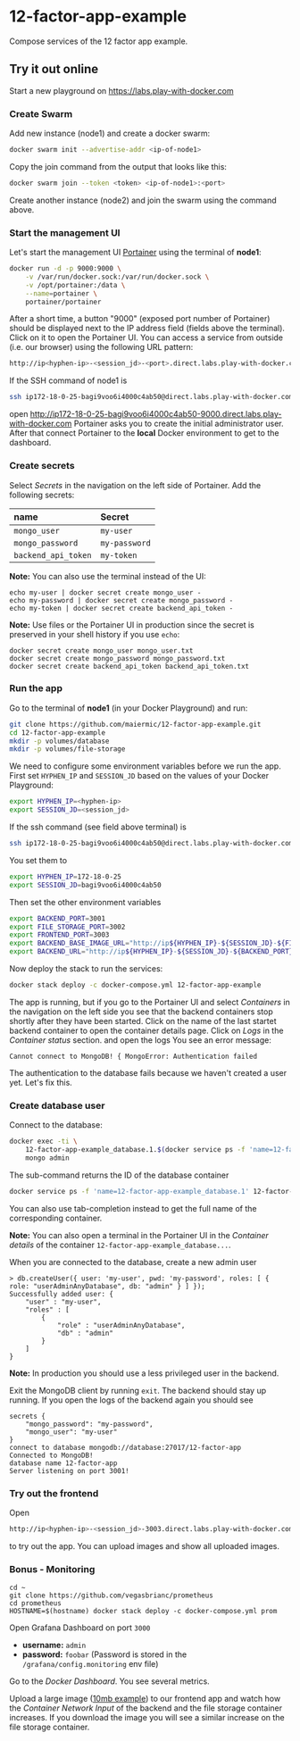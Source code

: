 # 12-factor-app-example
Compose services of the 12 factor app example.

## Try it out online
Start a new playground on https://labs.play-with-docker.com

### Create Swarm
Add new instance (node1) and create a docker swarm:

```bash
docker swarm init --advertise-addr <ip-of-node1>
```

Copy the join command from the output that looks like this:

```bash
docker swarm join --token <token> <ip-of-node1>:<port>
``` 

Create another instance (node2) and join the swarm using the command above.

### Start the management UI
Let's start the management UI [Portainer](https://github.com/portainer/portainer)
using the terminal of **node1**:

```bash
docker run -d -p 9000:9000 \
    -v /var/run/docker.sock:/var/run/docker.sock \
    -v /opt/portainer:/data \
    --name=portainer \
    portainer/portainer
```

After a short time, a button "9000" (exposed port number of Portainer) should
be displayed next to the IP address field (fields above the terminal).
Click on it to open the Portainer UI.
You can access a service from outside (i.e. our browser) using the following
URL pattern:

```bash
http://ip<hyphen-ip>-<session_jd>-<port>.direct.labs.play-with-docker.com
```

If the SSH command of node1 is

```bash
ssh ip172-18-0-25-bagi9voo6i4000c4ab50@direct.labs.play-with-docker.com
```

open http://ip172-18-0-25-bagi9voo6i4000c4ab50-9000.direct.labs.play-with-docker.com
Portainer asks you to create the initial administrator user.
After that connect Portainer to the **local** Docker environment to get to the dashboard.

### Create secrets
Select *Secrets* in the navigation on the left side of Portainer.
Add the following secrets:

| name                | Secret        |
| :-------------------| :-------------|
| `mongo_user`        | `my-user`     |
| `mongo_password`    | `my-password` |
| `backend_api_token` | `my-token`    |


**Note:** You can also use the terminal instead of the UI:

```
echo my-user | docker secret create mongo_user -
echo my-password | docker secret create mongo_password -
echo my-token | docker secret create backend_api_token -
```

**Note:** Use files or the Portainer UI in production since the secret is
preserved in your shell history if you use `echo`:

```
docker secret create mongo_user mongo_user.txt
docker secret create mongo_password mongo_password.txt
docker secret create backend_api_token backend_api_token.txt
```

### Run the app
Go to the terminal of **node1** (in your Docker Playground) and run:

```bash
git clone https://github.com/maiermic/12-factor-app-example.git
cd 12-factor-app-example
mkdir -p volumes/database
mkdir -p volumes/file-storage
```

We need to configure some environment variables before we run the app.
First set `HYPHEN_IP` and `SESSION_JD` based on the values of your Docker
Playground:
```bash
export HYPHEN_IP=<hyphen-ip>
export SESSION_JD=<session_jd>
```

If the ssh command (see field above terminal) is

```bash
ssh ip172-18-0-25-bagi9voo6i4000c4ab50@direct.labs.play-with-docker.com
```

You set them to
```bash
export HYPHEN_IP=172-18-0-25
export SESSION_JD=bagi9voo6i4000c4ab50
```

Then set the other environment variables
```bash
export BACKEND_PORT=3001
export FILE_STORAGE_PORT=3002
export FRONTEND_PORT=3003
export BACKEND_BASE_IMAGE_URL="http://ip${HYPHEN_IP}-${SESSION_JD}-${FILE_STORAGE_PORT}.direct.labs.play-with-docker.com"
export BACKEND_URL="http://ip${HYPHEN_IP}-${SESSION_JD}-${BACKEND_PORT}.direct.labs.play-with-docker.com"
```

Now deploy the stack to run the services:

```bash
docker stack deploy -c docker-compose.yml 12-factor-app-example
```

The app is running, but if you go to the Portainer UI and select *Containers*
in the navigation on the left side you see that the backend containers stop
shortly after they have been started.
Click on the name of the last startet backend container to open the container
details page.
Click on *Logs* in the *Container status* section.
and open the logs
You see an error message:

```
Cannot connect to MongoDB! { MongoError: Authentication failed
```

The authentication to the database fails because we haven't created a user yet.
Let's fix this.

### Create database user
Connect to the database:

```bash
docker exec -ti \
    12-factor-app-example_database.1.$(docker service ps -f 'name=12-factor-app-example_database.1' 12-factor-app-example_database -q) \
    mongo admin
```

The sub-command returns the ID of the database container

```bash
docker service ps -f 'name=12-factor-app-example_database.1' 12-factor-app-example_database -q
```

You can also use tab-completion instead to get the full name of the
corresponding container.

**Note:** You can also open a terminal in the Portainer UI in the
*Container details* of the container `12-factor-app-example_database...`.

When you are connected to the database, create a new admin user

```
> db.createUser({ user: 'my-user', pwd: 'my-password', roles: [ { role: "userAdminAnyDatabase", db: "admin" } ] });
Successfully added user: {
	"user" : "my-user",
	"roles" : [
		{
			"role" : "userAdminAnyDatabase",
			"db" : "admin"
		}
	]
}

```

**Note:** In production you should use a less privileged user in the backend.

Exit the MongoDB client by running `exit`.
The backend should stay up running.
If you open the logs of the backend again you should see

```
secrets {
    "mongo_password": "my-password",
    "mongo_user": "my-user"
}
connect to database mongodb://database:27017/12-factor-app
Connected to MongoDB!
database name 12-factor-app
Server listening on port 3001!
```

### Try out the frontend
Open

```bash
http://ip<hyphen-ip>-<session_jd>-3003.direct.labs.play-with-docker.com
```

to try out the app.
You can upload images and show all uploaded images.

### Bonus - Monitoring

```
cd ~
git clone https://github.com/vegasbrianc/prometheus
cd prometheus
HOSTNAME=$(hostname) docker stack deploy -c docker-compose.yml prom
```

Open Grafana Dashboard on port `3000`

- **username:** `admin`
- **password:** `foobar` (Password is stored in the `/grafana/config.monitoring` env file)

Go to the *Docker Dashboard*.
You see several metrics.

Upload a large image ([10mb example](https://upload.wikimedia.org/wikipedia/commons/f/ff/Pizigani_1367_Chart_10MB.jpg))
to our frontend app and watch how the *Container Network Input* of the backend
and the file storage container increases.
If you download the image you will see a similar increase on the file storage container.